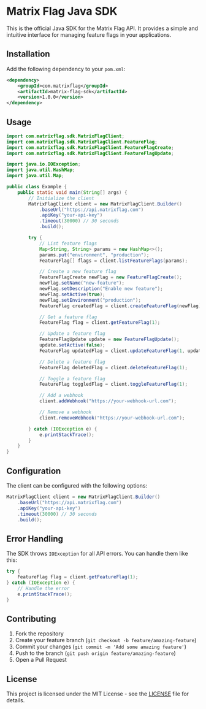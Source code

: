 # Matrix Flag Java SDK

This is the official Java SDK for the Matrix Flag API. It provides a simple and intuitive interface for managing feature flags in your applications.

## Installation

Add the following dependency to your `pom.xml`:

```xml
<dependency>
    <groupId>com.matrixflag</groupId>
    <artifactId>matrix-flag-sdk</artifactId>
    <version>1.0.0</version>
</dependency>
```

## Usage

```java
import com.matrixflag.sdk.MatrixFlagClient;
import com.matrixflag.sdk.MatrixFlagClient.FeatureFlag;
import com.matrixflag.sdk.MatrixFlagClient.FeatureFlagCreate;
import com.matrixflag.sdk.MatrixFlagClient.FeatureFlagUpdate;

import java.io.IOException;
import java.util.HashMap;
import java.util.Map;

public class Example {
    public static void main(String[] args) {
        // Initialize the client
        MatrixFlagClient client = new MatrixFlagClient.Builder()
            .baseUrl("https://api.matrixflag.com")
            .apiKey("your-api-key")
            .timeout(30000) // 30 seconds
            .build();

        try {
            // List feature flags
            Map<String, String> params = new HashMap<>();
            params.put("environment", "production");
            FeatureFlag[] flags = client.listFeatureFlags(params);

            // Create a new feature flag
            FeatureFlagCreate newFlag = new FeatureFlagCreate();
            newFlag.setName("new-feature");
            newFlag.setDescription("Enable new feature");
            newFlag.setActive(true);
            newFlag.setEnvironment("production");
            FeatureFlag createdFlag = client.createFeatureFlag(newFlag);

            // Get a feature flag
            FeatureFlag flag = client.getFeatureFlag(1);

            // Update a feature flag
            FeatureFlagUpdate update = new FeatureFlagUpdate();
            update.setActive(false);
            FeatureFlag updatedFlag = client.updateFeatureFlag(1, update);

            // Delete a feature flag
            FeatureFlag deletedFlag = client.deleteFeatureFlag(1);

            // Toggle a feature flag
            FeatureFlag toggledFlag = client.toggleFeatureFlag(1);

            // Add a webhook
            client.addWebhook("https://your-webhook-url.com");

            // Remove a webhook
            client.removeWebhook("https://your-webhook-url.com");

        } catch (IOException e) {
            e.printStackTrace();
        }
    }
}
```

## Configuration

The client can be configured with the following options:

```java
MatrixFlagClient client = new MatrixFlagClient.Builder()
    .baseUrl("https://api.matrixflag.com")
    .apiKey("your-api-key")
    .timeout(30000) // 30 seconds
    .build();
```

## Error Handling

The SDK throws `IOException` for all API errors. You can handle them like this:

```java
try {
    FeatureFlag flag = client.getFeatureFlag(1);
} catch (IOException e) {
    // Handle the error
    e.printStackTrace();
}
```

## Contributing

1. Fork the repository
2. Create your feature branch (`git checkout -b feature/amazing-feature`)
3. Commit your changes (`git commit -m 'Add some amazing feature'`)
4. Push to the branch (`git push origin feature/amazing-feature`)
5. Open a Pull Request

## License

This project is licensed under the MIT License - see the [LICENSE](LICENSE) file for details. 